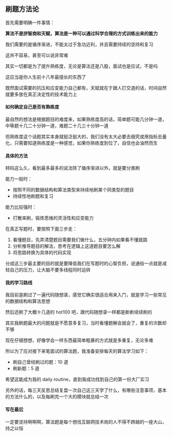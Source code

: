 ## 刷题方法论
首先需要明确一件事情：

**算法不是拼智商和天赋，算法是一种可以通过科学合理的方式训练出来的能力**

我们需要的是循序渐进，不能太过于急功近利，并且需要持续的坚持和复习

这并不容易，甚至可以说非常难

其实一切都是为了提升熟练度，无论是算法还是八股，面试也是应试，不是吗

这应当是你人生前十八年最擅长的东西了

既然面试需要的抗压和应变能力自己都有，天赋就在于跟人打交道的话，时间自然就要多放在真正决定性的技术能力上

#### 如何确定自己是否有熟练度
最自然的想法是根据题目的难度来，如果熟练度高的话，简单题可能几分钟一道，中等题十几二十分钟一道，难题二十几三十分钟一道

但熟练度这个话题其实本身就挺泛挺大的，我们没有太大必要去细究或用指标去量化，只需要知道熟练度是一种感觉，如果你熟练度到位了，自信也会油然而生

#### 具体的方法
转码这么久，看到最多最多的说法除了循序渐进以外，就是要分类刷

能力一般时：
* 按照不同的数据结构和算法类型来持续地刷某个同类型的题目
* 持续性地刷题和复习

能力比较强时：
* 打散来刷，锻炼思维的灵活性和应变能力

在真正写题时，要按照下面三步走：
1. 看懂题目，先弄清楚题目需要我们做什么，五分钟内如果看不懂就跳
2. 分析推导题目的解法，思考在逻辑上这道题目要怎么解
3. 将思路转换为具体的代码实现

分成这三步最主要的目的就是要降低我们在写题时的心智负担，说通俗一点就是减轻自己的压力，让大脑不要多线程同时运转

#### 我的学习路线
我目前是刷过了一遍代码随想录，感觉它确实很适合用来入门，就是学习一些常见的数据结构和算法思想

然后还刷了大概十几道的 hot100 吧，跟代码随想录一样都是断断续续刷的

其实我刷题最大的问题就是不愿意多复习，当时看懂题解会就会了，重复的次数却不够

现在仔细想想，好像学会一样东西最简单粗暴的方式就是多重复，无论多难

所以为了应对接下来笔面试的算法题，我准备安排每天的算法学习如下：
* 刷自己曾经刷过的题：10 道
* 刷新题：5 道

希望这能成为我的 daily routine，直到我成功找到自己的第一份大厂实习

另外的话，每三天反思总结复盘一次自己这三天学了什么，有哪些注意事项，基本的方法什么的，以及每刷完一个大的模块就总结一次

#### 写在最后
一定要坚持啊啊啊，算法题是每个想找互联网技术岗的人不得不跨越的一座大山，持之以恒